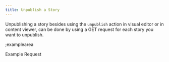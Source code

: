 ```yaml
---
title: Unpublish a Story
---
```


Unpublishing a story besides using the `unpublish` action in visual editor or in content viewer, can be done by using a GET request for each story you want to unpublish.

;examplearea

Example Request

<RequestExample url="https://mapi.storyblok.com/v1/spaces/606/stories/2141/publish" httpMethod="GETOAUTH"></RequestExample>
